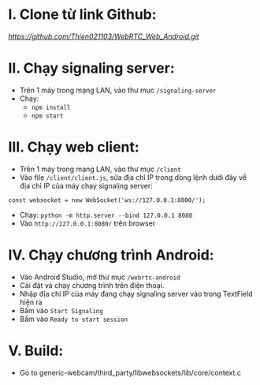 # I. Clone từ link Github:
*https://github.com/Thien021103/WebRTC_Web_Android.git*

# II. Chạy signaling server:
- Trên 1 máy trong mạng LAN, vào thư mục `/signaling-server` 
- Chạy:
  - `npm install`
  - `npm start`

# III. Chạy web client:
- Trên 1 máy trong mạng LAN, vào thư mục `/client` 
- Vào file `/client/client.js`, sửa địa chỉ IP trong dòng lệnh dưới đây về địa chỉ IP của máy chạy signaling server:
```
const websocket = new WebSocket('ws://127.0.0.1:8000/');
```
- Chạy: `python -m http.server --bind 127.0.0.1 8080`
- Vào `http://127.0.0.1:8080/` trên browser

# IV. Chạy chương trình Android:
- Vào Android Studio, mở thư mục `/webrtc-android`
- Cài đặt và chạy chương trình trên điện thoại. 
- Nhập địa chỉ IP của máy đang chạy signaling server vào trong TextField hiện ra
- Bấm vào `Start Signaling`
- Bấm vào `Ready to start session`

# V. Build:
- Go to generic-webcam/third_party/libwebsockets/lib/core/context.c
